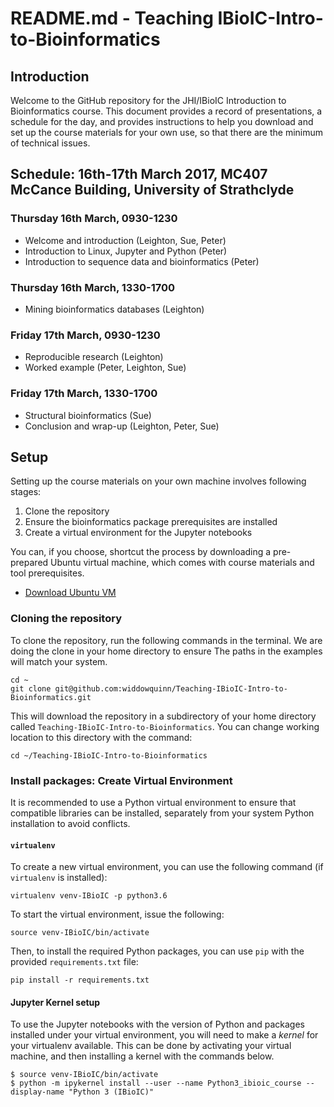 # README.md - Teaching IBioIC-Intro-to-Bioinformatics

## Introduction

Welcome to the GitHub repository for the JHI/IBioIC Introduction to Bioinformatics course. This document provides a record of presentations, a schedule for the day, and provides instructions to help you download and set up the course materials for your own use, so that there are the minimum of technical issues.

## Schedule: 16th-17th March 2017, MC407 McCance Building, University of Strathclyde

### Thursday 16th March, 0930-1230

* Welcome and introduction (Leighton, Sue, Peter)
* Introduction to Linux, Jupyter and Python (Peter)
* Introduction to sequence data and bioinformatics (Peter)

### Thursday 16th March, 1330-1700

* Mining bioinformatics databases (Leighton)

### Friday 17th March, 0930-1230

* Reproducible research (Leighton)
* Worked example (Peter, Leighton, Sue)

### Friday 17th March, 1330-1700

* Structural bioinformatics (Sue)
* Conclusion and wrap-up (Leighton, Peter, Sue)


## Setup

Setting up the course materials on your own machine involves following stages:

1. Clone the repository
2. Ensure the bioinformatics package prerequisites are installed
3. Create a virtual environment for the Jupyter notebooks

You can, if you choose, shortcut the process by downloading a pre-prepared Ubuntu virtual machine, which comes with course materials and tool prerequisites.

* [Download Ubuntu VM]()

### Cloning the repository

To clone the repository, run the following commands in the terminal. We are doing the clone in your home directory to ensure The paths in the examples will match your system.

```
cd ~
git clone git@github.com:widdowquinn/Teaching-IBioIC-Intro-to-Bioinformatics.git
```

This will download the repository in a subdirectory of your home directory called `Teaching-IBioIC-Intro-to-Bioinformatics`. You can change working location to this directory with the command:

`cd ~/Teaching-IBioIC-Intro-to-Bioinformatics`

### Install packages: Create Virtual Environment

It is recommended to use a Python virtual environment to ensure that compatible libraries can be installed, separately from your system Python installation to avoid conflicts.

#### `virtualenv`

To create a new virtual environment, you can use the following command (if `virtualenv` is installed):

```
virtualenv venv-IBioIC -p python3.6
```

To start the virtual environment, issue the following:

```
source venv-IBioIC/bin/activate
```

Then, to install the required Python packages, you can use `pip` with the provided `requirements.txt` file:

```
pip install -r requirements.txt
```


#### Jupyter Kernel setup

To use the Jupyter notebooks with the version of Python and packages installed under your virtual environment, you will need to make a *kernel* for your virtualenv available. This can be done by activating your virtual machine, and then installing a kernel with the commands below.

```
$ source venv-IBioIC/bin/activate
$ python -m ipykernel install --user --name Python3_ibioic_course --display-name "Python 3 (IBioIC)"
```

